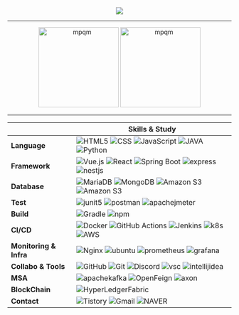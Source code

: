 <div align="center">
  <img src="https://capsule-render.vercel.app/api?type=transparent&color=timeAuto&height=200&section=header&text=ParkJongSeong&fontSize=90" />
</div>

* * *
<!--
<div align="center">
      <a href="https://github.com/devxb/gitanimals">
      <img src="https://render.gitanimals.org/farms/mpqm"/>
  </a>
</div>


 -->
<div align="center">
  <img height="180em" src="https://github-readme-stats.vercel.app/api/top-langs?username=mpqm&show_icons=true&locale=en&layout=compact&theme=graywhite" alt="mpqm" />
  <img height="180em" src="https://github-readme-stats.vercel.app/api?username=mpqm&show_icons=true&locale=en&theme=graywhite" alt="mpqm" /> 
</div>

* * *

<div align = "center">
  
| |**Skills & Study**| 
|-------------|---------|
|**Language**| ![HTML5](https://img.shields.io/badge/html-E34F26?style=for-the-badge&logo=html5&logoColor=white) ![CSS](https://img.shields.io/badge/css-1572B6?style=for-the-badge&logo=css3&logoColor=white) ![JavaScript](https://img.shields.io/badge/javascript-F7DF1E?style=for-the-badge&logo=javascript&logoColor=white) ![JAVA](https://img.shields.io/badge/java-6DB33F?style=for-the-badge&logo=spring&logoColor=white) ![Python](https://img.shields.io/badge/python-3776AB?style=for-the-badge&logo=python&logoColor=white) |
|**Framework**|  ![Vue.js](https://img.shields.io/badge/vue.js-4FC08D.svg?&style=for-the-badge&logo=vuedotjs&logoColor=white) ![React](https://img.shields.io/badge/react-61DAFB?style=for-the-badge&logo=react&logoColor=white) ![Spring Boot](https://img.shields.io/badge/springboot-6DB33F?style=for-the-badge&logo=springboot&logoColor=white) ![express](https://img.shields.io/badge/express-000000?style=for-the-badge&logo=express&logoColor=white) ![nestjs](https://img.shields.io/badge/nestjs-E0234E?style=for-the-badge&logo=nestjs&logoColor=white) |
| **Database**| ![MariaDB](https://img.shields.io/badge/mariadb-003545?style=for-the-badge&logo=mariadb&logoColor=white) ![MongoDB](https://img.shields.io/badge/mongodb-47A248?style=for-the-badge&logo=mongodb&logoColor=white)  ![Amazon S3](https://img.shields.io/badge/redis-FF4438?style=for-the-badge&logo=redis&logoColor=white) ![Amazon S3](https://img.shields.io/badge/amazon%20s3-569A31?style=for-the-badge&logo=amazons3&logoColor=white)|
| **Test**| ![junit5](https://img.shields.io/badge/junit5-25A162?style=for-the-badge&logo=junit5&logoColor=white) ![postman](https://img.shields.io/badge/postman-FF6C37?style=for-the-badge&logo=postman&logoColor=white) ![apachejmeter](https://img.shields.io/badge/apachejmeter-D22128.svg?style=for-the-badge&logo=apachejmeter&logoColor=white) |
| **Build**| ![Gradle](https://img.shields.io/badge/gradle-D24939?style=for-the-badge&logo=gradle&logoColor=white) ![npm](https://img.shields.io/badge/npm-D24939?style=for-the-badge&logo=npm&logoColor=white) |
| **CI/CD**|![Docker](https://img.shields.io/badge/docker-2496ED?style=for-the-badge&logo=docker&logoColor=white) ![GitHub Actions](https://img.shields.io/badge/githubactions-2088FF?style=for-the-badge&logo=githubactions&logoColor=white) ![Jenkins](https://img.shields.io/badge/jenkins-D24939?style=for-the-badge&logo=jenkins&logoColor=white) ![k8s](https://img.shields.io/badge/kubernetes-326CE5?style=for-the-badge&logo=kubernetes&logoColor=white) ![AWS](https://img.shields.io/badge/amazonec2-FF9900.svg?style=for-the-badge&logo=amazonec2&logoColor=white)|
| **Monitoring & Infra**| ![Nginx](https://img.shields.io/badge/nginx-009639?style=for-the-badge&logo=nginx&logoColor=white) ![ubuntu](https://img.shields.io/badge/ubuntu-E95420?style=for-the-badge&logo=ubuntu&logoColor=white) ![prometheus](https://img.shields.io/badge/prometheus-E6522C.svg?style=for-the-badge&logo=prometheus&logoColor=white) ![grafana](https://img.shields.io/badge/grafana-F46800.svg?style=for-the-badge&logo=grafana&logoColor=white) |
| **Collabo & Tools**| ![GitHub](https://img.shields.io/badge/Github-181717?style=for-the-badge&logo=github&logoColor=white) ![Git](https://img.shields.io/badge/Git-F05032?style=for-the-badge&logo=git&logoColor=white) ![Discord](https://img.shields.io/badge/Discord-%235865F2.svg?style=for-the-badge&logo=discord&logoColor=white) ![vsc](https://img.shields.io/badge/VisualStudioCode-2F80ED.svg?&style=for-the-badge&logo=VisualStudioCode&logoColor=white) ![intellijidea](https://img.shields.io/badge/intellijidea-000000.svg?&style=for-the-badge&logo=intellijidea&logoColor=white) |
|**MSA**| ![apachekafka](https://img.shields.io/badge/apachekafka-231F20?style=for-the-badge&logo=apachekafka&logoColor=white) ![OpenFeign](https://img.shields.io/badge/OpenFeign-6DB33F?style=for-the-badge&logo=spring&logoColor=white) ![axon](https://img.shields.io/badge/axonframework-FF9900?style=for-the-badge&logo=axonframework&logoColor=white) |
|**BlockChain**| ![HyperLedgerFabric](https://img.shields.io/badge/HyperLedgerFabric-2496ED?style=for-the-badge&logo=HyperLedgerFabric&logoColor=white) |
|**Contact**| ![Tistory](https://img.shields.io/badge/tistory-000000?style=for-the-badge&logo=Tistory&logoColor=white) ![Gmail](https://img.shields.io/badge/okqkrwhdtjd@gmail.com-D14836?style=for-the-badge&logo=gmail&logoColor=white) ![NAVER](https://img.shields.io/badge/okqkrwhdtjd@naver.com-03C75A?style=for-the-badge&logo=naver&logoColor=white) 
</div>
